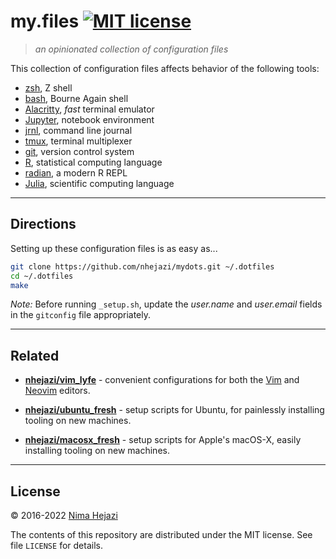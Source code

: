 # my.files [![MIT license](http://img.shields.io/badge/license-MIT-brightgreen.svg)](http://opensource.org/licenses/MIT)

> _an opinionated collection of configuration files_

This collection of configuration files affects behavior of the following tools:
* [zsh](http://zsh.sourceforge.net), Z shell
* [bash](https://www.gnu.org/software/bash/), Bourne Again shell
* [Alacritty](https://github.com/jwilm/alacritty), _fast_ terminal emulator
* [Jupyter](http://jupyter.org/), notebook environment
* [jrnl](http://jrnl.sh/index.html), command line journal
* [tmux](https://github.com/tmux/tmux/wiki), terminal multiplexer
* [git](https://git-scm.com/), version control system
* [R](https://www.r-project.org), statistical computing language
* [radian](https://github.com/randy3k/radian), a modern R REPL
* [Julia](https://julialang.org/), scientific computing language

---

## Directions

Setting up these configuration files is as easy as...
```bash
git clone https://github.com/nhejazi/mydots.git ~/.dotfiles
cd ~/.dotfiles
make
```

_Note:_ Before running `_setup.sh`, update the _user.name_ and _user.email_
fields in the `gitconfig` file appropriately.

---

## Related

* __[nhejazi/vim_lyfe](https://github.com/nhejazi/vim_lyfe)__ - convenient
    configurations for both the [Vim](http://www.vim.org/index.php) and
    [Neovim](https://neovim.io) editors.

* __[nhejazi/ubuntu_fresh](https://github.com/nhejazi/ubuntu_fresh)__ - setup
    scripts for Ubuntu, for painlessly installing tooling on new machines.

* __[nhejazi/macosx_fresh](https://github.com/nhejazi/macosx_fresh)__ - setup
    scripts for Apple's macOS-X, easily installing tooling on new machines.

---

## License

&copy; 2016-2022 [Nima Hejazi](https://nimahejazi.org)

The contents of this repository are distributed under the MIT license. See file
`LICENSE` for details.
